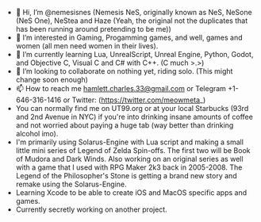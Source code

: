- 👋 Hi, I’m @nemesisnes (Nemesis NeS, originally known as NeS, NeSone (NeS One), NeStea and Haze (Yeah, the original not the duplicates that has been running around pretending to be me))
- 👀 I’m interested in Gaming, Progamming games, and well, games and women (all men need women in their lives).
- 🌱 I’m currently learning Lua, UnrealScript, Unreal Engine, Python, Godot, and Objective C, Visual C and C# with C++. (C much >.>)
- 💞️ I’m looking to collaborate on nothing yet, riding solo. (This might change soon enough)
- 📫 How to reach me hamlett.charles.33@gmail.com or Telegram +1-646-316-1416 or Twitter: (https://twitter.com/meowmeta_)
- You can normally find me on UT99.org or at your local Starbucks (93rd and 2nd Avenue in NYC) if you're into drinking insane amounts of coffee and not worried about paying a huge tab (way better than drinking alcohol imo). 
- I'm primarily using Solarus-Engine with Lua script and making a small little mini series of Legend of Zelda Spin-offs. The first two will be Book of Mudora and Dark Winds. Also working on an original series as well with a game that I used with RPG Maker 2k3 back in 2005-2008. The Legend of the Philosopher's Stone is getting a brand new story and remake using the Solarus-Engine.
- Learning Xcode to be able to create iOS and MacOS specific apps and games. 
- Currently secretly working on another project. 

<!---
nemesisnes/nemesisnes is a ✨ special ✨ repository because its `README.md` (this file) appears on your GitHub profile.
You can click the Preview link to take a look at your changes.
--->

